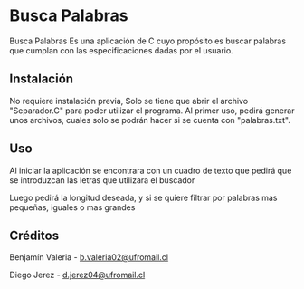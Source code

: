 # Busca Palabras

Busca Palabras Es una aplicación de C cuyo propósito es buscar palabras que cumplan con las especificaciones dadas por el usuario.

## Instalación

No requiere instalación previa, Solo se tiene que abrir el archivo "Separador.C" para poder utilizar el programa.
Al primer uso, pedirá generar unos archivos, cuales solo se podrán hacer si se cuenta con "palabras.txt".

## Uso

Al iniciar la aplicación se encontrara con un cuadro de texto que pedirá que se introduzcan las letras que utilizara el buscador

Luego pedirá la longitud deseada, y si se quiere filtrar por palabras mas pequeñas, iguales o mas grandes

## Créditos

Benjamín Valeria - b.valeria02@ufromail.cl

Diego Jerez - d.jerez04@ufromail.cl
